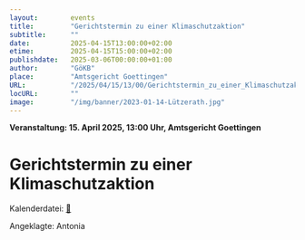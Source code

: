 ```yaml
---
layout:        events
title:         "Gerichtstermin zu einer Klimaschutzaktion"
subtitle:      ""
date:          2025-04-15T13:00:00+02:00
etime:         2025-04-15T15:00:00+02:00
publishdate:   2025-03-06T00:00:00+01:00
author:        "GöKB"
place:         "Amtsgericht Goettingen"
URL:           "/2025/04/15/13/00/Gerichtstermin_zu_einer_Klimaschutzaktion"
locURL:        ""
image:         "/img/banner/2023-01-14-Lützerath.jpg"
---
```


**Veranstaltung: 15. April 2025, 13:00 Uhr, Amtsgericht Goettingen**

Gerichtstermin zu einer Klimaschutzaktion
===========


Kalenderdatei: [📆](/ics/2025-04-15_13-00_gerichtstermin_zu_einer_klimaschutzaktion.ics)

Angeklagte: Antonia

